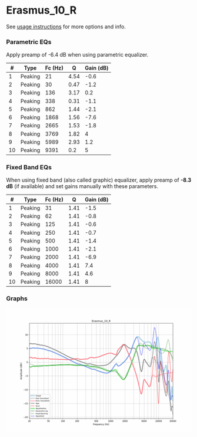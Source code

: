 # Erasmus_10_R
See [usage instructions](https://github.com/jaakkopasanen/AutoEq#usage) for more options and info.

### Parametric EQs
Apply preamp of -6.4 dB when using parametric equalizer.

|   # | Type    |   Fc (Hz) |    Q |   Gain (dB) |
|-----|---------|-----------|------|-------------|
|   1 | Peaking |        21 | 4.54 |        -0.6 |
|   2 | Peaking |        30 | 0.47 |        -1.2 |
|   3 | Peaking |       136 | 3.17 |         0.2 |
|   4 | Peaking |       338 | 0.31 |        -1.1 |
|   5 | Peaking |       862 | 1.44 |        -2.1 |
|   6 | Peaking |      1868 | 1.56 |        -7.6 |
|   7 | Peaking |      2665 | 1.53 |        -1.8 |
|   8 | Peaking |      3769 | 1.82 |         4   |
|   9 | Peaking |      5989 | 2.93 |         1.2 |
|  10 | Peaking |      9391 | 0.2  |         5   |

### Fixed Band EQs
When using fixed band (also called graphic) equalizer, apply preamp of **-8.3 dB** (if available) and set gains manually with these parameters.

|   # | Type    |   Fc (Hz) |    Q |   Gain (dB) |
|-----|---------|-----------|------|-------------|
|   1 | Peaking |        31 | 1.41 |        -1.5 |
|   2 | Peaking |        62 | 1.41 |        -0.8 |
|   3 | Peaking |       125 | 1.41 |        -0.6 |
|   4 | Peaking |       250 | 1.41 |        -0.7 |
|   5 | Peaking |       500 | 1.41 |        -1.4 |
|   6 | Peaking |      1000 | 1.41 |        -2.1 |
|   7 | Peaking |      2000 | 1.41 |        -6.9 |
|   8 | Peaking |      4000 | 1.41 |         7.4 |
|   9 | Peaking |      8000 | 1.41 |         4.6 |
|  10 | Peaking |     16000 | 1.41 |         8   |

### Graphs
![](./Erasmus_10_R.png)
